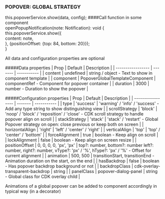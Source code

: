 ### POPOVER: GLOBAL STRATEGY

this.popoverService.show(data, config); 
####Call function in some component
<br/>openPopupNotification(note: Notification): void {
<br/>    this.popoverService.show({
<br/>      content: note,
<br/>    }, {positionOffset: {top: 84, bottom: 20}});
<br/>  }

All data and configuration properties are optional

#####Data properties
| Prop            | Default | Description |
| ----------------- | ------- | ----------- |
| content    |  undefined   | string / object - Text to show in component template  |
| component    |  PopoverGlobalTemplateComponent   | componentRef - Component for popover container |
| duration    |  3000   | number - Duration to show the popover  |

#####Configuration properties
| Prop            | Default | Description |
| ----------------- | ------- | ----------- |
| type   |  'success'   | 'warning' / 'info' / 'success' - Add any type string to show distinguishing view  |
| scrollStrategy   |  'block'   | 'noop' / 'block' / 'reposition' / 'close' - CDK scroll strategy to handle popover align on scroll  |
| stackStrategy   |  'stack'   | 'stack' / 'restart' - Global Popover strategy on open: close previous or keep both on screen  |
| horizontalAlign   |  'right'   | 'left' / 'center' / 'right'  |
| verticalAlign   |  'top'   | 'top' / 'center' / 'bottom'  |
| forceAlignment   |  true   | boolean - Keep align on scroll  |
| lockAlignment   |  false   | boolean - Keep align on screen resize  |
| positionOffset   |  0, 0, 0, 0, 'px', 'px'   | top?: number, bottom?: number left?: number, right?: number, vType?: 'px' / '%', hType?: 'px' / '%' - Offset for current alignment |
| animation   |  500, 500   | transitionStart, transitionEnd - Animation duration on the start, on the end  |
| hasBackdrop   |  false   | boolean - Has popover backdrop background or not  |
| backdropClass   |  cdk-overlay-transparent-backdrop   | string  |
| panelClass   |  popover-dialog-panel   | string - Global class for CDK overlay child |

Animations of a global popover can be added to component accordingly in typical way (in a decorator)
